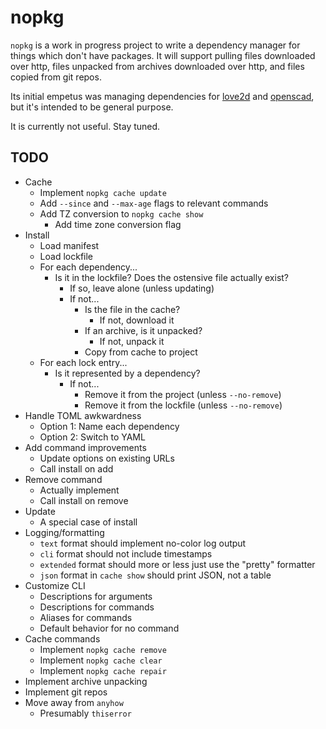# nopkg

`nopkg` is a work in progress project to write a dependency manager for things which don't have packages. It will support pulling files downloaded over http, files unpacked from archives downloaded over http, and files copied from git repos.

Its initial empetus was managing dependencies for [love2d](https://love2d.org/) and [openscad](https://openscad.org/), but it's intended to be general purpose.

It is currently not useful. Stay tuned.

## TODO

- Cache
  - Implement `nopkg cache update`
  - Add `--since` and `--max-age` flags to relevant commands
  - Add TZ conversion to `nopkg cache show`
    - Add time zone conversion flag
- Install
  - Load manifest
  - Load lockfile
  - For each dependency...
    - Is it in the lockfile? Does the ostensive file actually exist?
      - If so, leave alone (unless updating)
      - If not...
        - Is the file in the cache?
          - If not, download it
        - If an archive, is it unpacked?
          - If not, unpack it
        - Copy from cache to project
  - For each lock entry...
    - Is it represented by a dependency?
      - If not...
        - Remove it from the project (unless `--no-remove`)
        - Remove it from the lockfile (unless `--no-remove`)
- Handle TOML awkwardness
  - Option 1: Name each dependency
  - Option 2: Switch to YAML
- Add command improvements
  - Update options on existing URLs
  - Call install on add
- Remove command
  - Actually implement
  - Call install on remove
- Update
  - A special case of install
- Logging/formatting
  - `text` format should implement no-color log output
  - `cli` format should not include timestamps
  - `extended` format should more or less just use the "pretty" formatter
  - `json` format in `cache show` should print JSON, not a table
- Customize CLI
  - Descriptions for arguments
  - Descriptions for commands
  - Aliases for commands
  - Default behavior for no command
- Cache commands
  - Implement `nopkg cache remove`
  - Implement `nopkg cache clear`
  - Implement `nopkg cache repair`
- Implement archive unpacking
- Implement git repos
- Move away from `anyhow`
  - Presumably `thiserror`
